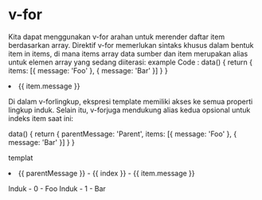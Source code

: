 # v-for
Kita dapat menggunakan v-for arahan untuk merender daftar item berdasarkan array. Direktif v-for memerlukan sintaks khusus dalam bentuk item in items, di mana items array data sumber dan item merupakan alias untuk elemen array yang sedang diiterasi:
example Code :
data() {
  return {
    items: [{ message: 'Foo' }, { message: 'Bar' }]
  }
}

<li v-for="item in items">
  {{ item.message }}
</li>

Di dalam v-forlingkup, ekspresi template memiliki akses ke semua properti lingkup induk. Selain itu, v-forjuga mendukung alias kedua opsional untuk indeks item saat ini:

data() {
  return {
    parentMessage: 'Parent',
    items: [{ message: 'Foo' }, { message: 'Bar' }]
  }
}

templat

<li v-for="(item, index) in items">
  {{ parentMessage }} - {{ index }} - {{ item.message }}
</li>

Induk - 0 - Foo
Induk - 1 - Bar